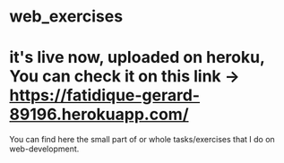 # web_exercises

# it's live now, uploaded on heroku, You can check it on this link -> https://fatidique-gerard-89196.herokuapp.com/

You can find here the small part of or whole tasks/exercises that I do on web-development.
